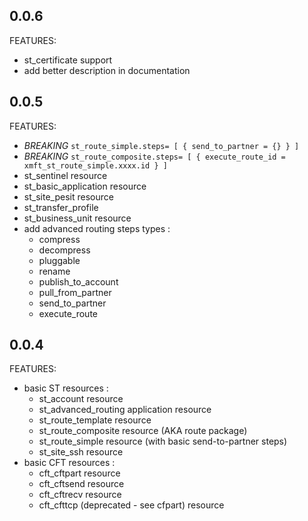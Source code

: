 
## 0.0.6

FEATURES:
- st_certificate support
- add better description in documentation 

## 0.0.5

FEATURES:
- *BREAKING* `st_route_simple.steps= [ { send_to_partner = {} } ]` 
- *BREAKING* `st_route_composite.steps= [ { execute_route_id = xmft_st_route_simple.xxxx.id } ]` 
- st_sentinel resource
- st_basic_application resource
- st_site_pesit resource
- st_transfer_profile
- st_business_unit resource
- add advanced routing steps types :
  - compress 
  - decompress
  - pluggable
  - rename
  - publish_to_account
  - pull_from_partner 
  - send_to_partner
  - execute_route

## 0.0.4

FEATURES:
- basic ST resources : 
  - st_account resource
  - st_advanced_routing application resource
  - st_route_template resource
  - st_route_composite resource (AKA route package)
  - st_route_simple resource (with basic send-to-partner steps)
  - st_site_ssh resource
- basic CFT resources : 
  - cft_cftpart resource
  - cft_cftsend resource
  - cft_cftrecv resource
  - cft_cfttcp (deprecated - see cfpart) resource
